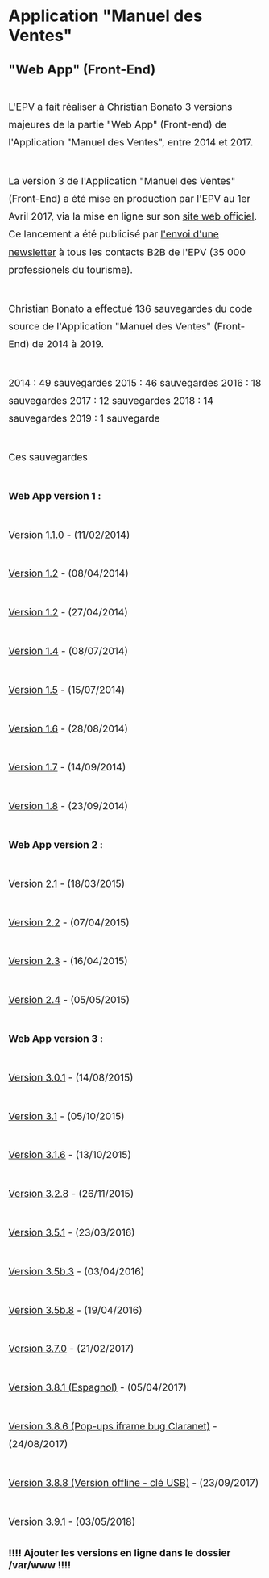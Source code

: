 <script src="https://code.jquery.com/jquery-3.2.1.min.js"></script>



<script>
  
  $(document).ready(function(){
$('a').attr('target','_blank');
// force PDF Files to open in new window
    $('a[href$=".pdf"]').attr('target', '_blank');
  });
  
  
  
 </script>




<style>
  
  h1 {
    margin-top: 3rem;
    font-size: 2rem;
}  


h2 {
    margin-top: 2rem;
    font-size: 1.6rem;
} 

  
h3 {
    margin-top: 2rem;
    font-size: 1.2rem;
} 


p{
  margin-top: 2.6rem;
  font-size:1.2rem;
  line-height: 2.2rem;
  }





</style>







# Application "Manuel des Ventes" 


## "Web App" (Front-End)

L'EPV a fait réaliser à Christian Bonato 3 versions majeures de la partie "Web App" (Front-end) de l'Application "Manuel des Ventes",  entre 2014 et 2017. 


La version 3 de l'Application "Manuel des Ventes" (Front-End) a été mise en production par l'EPV au 1er Avril 2017, via la mise en ligne sur son [site web officiel](http://www.chateauversailles.fr/). 
Ce lancement a été publicisé par [l'envoi d'une newsletter](http://ns367573.ovh.net/alternate_www/castle_intranet/_final_filings/2017/2017-04/%C2%B7%202017-04%20emails%20numbered/53.html) à tous les contacts B2B de l'EPV (35 000 professionels du tourisme). 



 
Christian Bonato a effectué 136 sauvegardes du code source de l'Application "Manuel des Ventes" (Front-End) de 2014 à 2019. 

2014 : 49 sauvegardes
2015 : 46 sauvegardes
2016 : 18 sauvegardes
2017 : 12 sauvegardes
2018 : 14 sauvegardes
2019 : 1 sauvegarde

Ces sauvegardes



**Web App version 1 :** 

[Version 1.1.0](http://ns367573.ovh.net/alternate_www/castle_intranet/_final_filings/%C2%B7%C2%B7%C2%B7%20_frontend/_v1/20140211%20castle_webapp) - (11/02/2014)

[Version 1.2](http://ns367573.ovh.net/alternate_www/castle_intranet/_final_filings/%C2%B7%C2%B7%C2%B7%20_frontend/_v1/20140408%20castle_webapp_fix) - (08/04/2014)

[Version 1.2](http://ns367573.ovh.net/alternate_www/castle_intranet/_final_filings/%C2%B7%C2%B7%C2%B7%20_frontend/_v1/20140427%20castle_webapp2) - (27/04/2014)

[Version 1.4](http://ns367573.ovh.net/alternate_www/castle_intranet/_final_filings/%C2%B7%C2%B7%C2%B7%20_frontend/_v1/20140708%20castle_webapp_TO_DELETE) - (08/07/2014)

[Version 1.5](http://ns367573.ovh.net/alternate_www/castle_intranet/_final_filings/%C2%B7%C2%B7%C2%B7%20_frontend/_v1/20140715%20castle_webapp_pushonline%204) - (15/07/2014)

[Version 1.6](http://ns367573.ovh.net/alternate_www/castle_intranet/_final_filings/%C2%B7%C2%B7%C2%B7%20_frontend/_v1/20140828%20castle_webapp%20201500409) - (28/08/2014)

[Version 1.7](http://ns367573.ovh.net/alternate_www/castle_intranet/_final_filings/%C2%B7%C2%B7%C2%B7%20_frontend/_v1/20140914%20castle_webapp) - (14/09/2014)

[Version 1.8](http://ns367573.ovh.net/alternate_www/castle_intranet/_final_filings/%C2%B7%C2%B7%C2%B7%20_frontend/_v1/20140923%20castle_webapp_beta4) - (23/09/2014)


**Web App version 2 :** 

[Version 2.1](http://ns367573.ovh.net/alternate_www/castle_intranet/_final_filings/%C2%B7%C2%B7%C2%B7%20_frontend/_v2/20150318%20_castle_webapp_3%2020150514/www) - (18/03/2015)

[Version 2.2](http://ns367573.ovh.net/alternate_www/castle_intranet/_final_filings/%C2%B7%C2%B7%C2%B7%20_frontend/_v2/20150407%20castle_webapp2_to_throw_away) - (07/04/2015)

[Version 2.3](http://ns367573.ovh.net/alternate_www/castle_intranet/_final_filings/%C2%B7%C2%B7%C2%B7%20_frontend/_v2/20150416%20castle_webapp2_2) - (16/04/2015)


[Version 2.4](http://ns367573.ovh.net/alternate_www/castle_intranet/_final_filings/%C2%B7%C2%B7%C2%B7%20_frontend/_v2/20150505%20castle_webapp2) - (05/05/2015)

**Web App version 3 :** 

[Version 3.0.1](http://ns367573.ovh.net/alternate_www/castle_intranet/_final_filings/%C2%B7%C2%B7%C2%B7%20_frontend/_v3/20150814%20cdv_manuel_des_ventes%20%28ends%20on%2020150819%29/www) - (14/08/2015)

[Version 3.1](http://ns367573.ovh.net/alternate_www/castle_intranet/_final_filings/%C2%B7%C2%B7%C2%B7%20_frontend/_v3/20151005%20castle_webapp2_9) - (05/10/2015)


[Version 3.1.6](http://ns367573.ovh.net/alternate_www/castle_intranet/_final_filings/%C2%B7%C2%B7%C2%B7%20_frontend/_v3/20151013%20castle_webapp_3/www) - (13/10/2015)

[Version 3.2.8](http://ns367573.ovh.net/alternate_www/castle_intranet/_final_filings/%C2%B7%C2%B7%C2%B7%20_frontend/_v3/20151126%20castle_webapp_3_BKUP_imac_luigi_20151126/www) - (26/11/2015)


[Version 3.5.1](http://ns367573.ovh.net/alternate_www/castle_intranet/_final_filings/%C2%B7%C2%B7%C2%B7%20_frontend/_v3/20160323%20castle_webapp_3_jshover/www) - (23/03/2016)


[Version 3.5b.3](http://ns367573.ovh.net/alternate_www/castle_intranet/_final_filings/%C2%B7%C2%B7%C2%B7%20_frontend/_v3/20160304%20castle_webapp_3_BKUP_localhost_20160304_0101/www) - (03/04/2016)

[Version 3.5b.8](http://ns367573.ovh.net/alternate_www/castle_intranet/_final_filings/%C2%B7%C2%B7%C2%B7%20_frontend/_v3/20160419%20CDV%20-%20WEB%20APP%20-%20%20CODE%20-%20BKUP_20160419_1409b/www) - (19/04/2016)

[Version 3.7.0](http://ns367573.ovh.net/alternate_www/castle_intranet/_final_filings/%C2%B7%C2%B7%C2%B7%20_frontend/_v3/20170221%20castle_webapp_3%20from%20Imac%20-%2020170221_2252/Archive/www/) - (21/02/2017)

[Version 3.8.1 (Espagnol)](http://ns367573.ovh.net/alternate_www/castle_intranet/_final_filings/%C2%B7%C2%B7%C2%B7%20_frontend/_v3/20170405%20www) - (05/04/2017)

[Version 3.8.6 (Pop-ups iframe bug Claranet)](http://ns367573.ovh.net/alternate_www/castle_intranet/_final_filings/%C2%B7%C2%B7%C2%B7%20_frontend/_v3/20170824%20castle_webapp_3%2020170824/www/) - (24/08/2017)

[Version 3.8.8 (Version offline - clé USB)](http://ns367573.ovh.net/alternate_www/castle_intranet/_final_filings/%C2%B7%C2%B7%C2%B7%20_frontend/_v3/20170923%20www_offline_folder/www_offline_folder/Chateau%20de%20Versailles.html) - (23/09/2017)

[Version 3.9.1](http://ns367573.ovh.net/alternate_www/castle_intranet/_final_filings/%C2%B7%C2%B7%C2%B7%20_frontend/_v3/20180503%20www%20%28WEB%20APP%20BACKUP%2020180503) - (03/05/2018)

### !!!! Ajouter les versions en ligne dans le dossier /var/www !!!!


